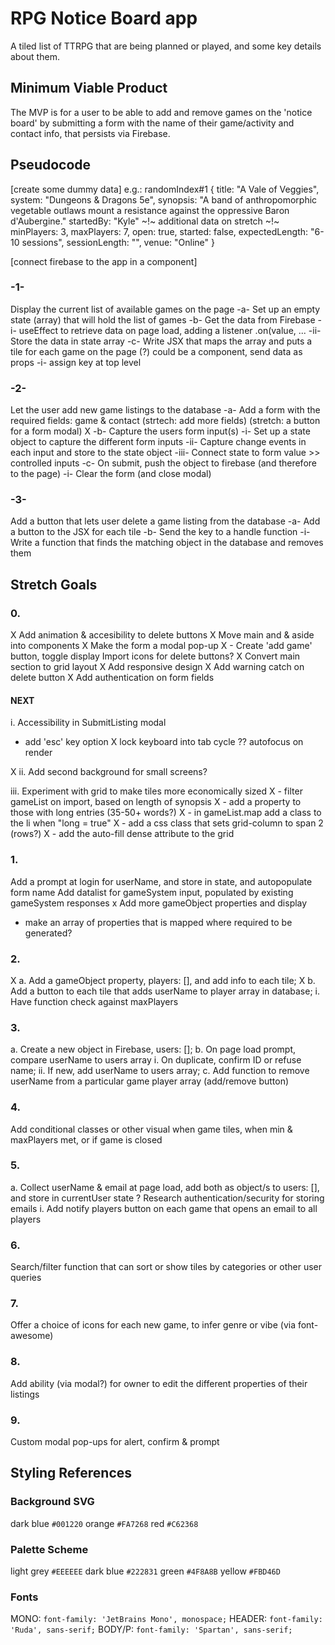 # RPG Notice Board app
A tiled list of TTRPG that are being planned or played, and some key details about them.

## Minimum Viable Product
The MVP is for a user to be able to add and remove games on the 'notice board' by submitting a form with the name of their game/activity and contact info, that persists via Firebase.

## Pseudocode
[create some dummy data]
e.g.:
  randomIndex#1 {
    title: "A Vale of Veggies",
    system: "Dungeons & Dragons 5e",
    synopsis: "A band of anthropomorphic vegetable outlaws mount a resistance against the oppressive Baron d'Aubergine."
    startedBy: "Kyle"
  ~!~ additional data on stretch ~!~
    minPlayers: 3,
    maxPlayers: 7,
    open: true,
    started: false,
    expectedLength: "6-10 sessions",
    sessionLength: "",
    venue: "Online"
  }

[connect firebase to the app in a component]

### -1-
Display the current list of available games on the page
  -a-
  Set up an empty state (array) that will hold the list of games
  -b-
  Get the data from Firebase
    -i-
    useEffect to retrieve data on page load, adding a listener .on(value, ...
    -ii-
    Store the data in state array
  -c-
  Write JSX that maps the array and puts a tile for each game on the page
    (?) could be a component, send data as props
    -i- assign key at top level

### -2- 
Let the user add new game listings to the database
  -a-
  Add a form with the required fields:
    game & contact
    (strtech: add more fields)
    (stretch: a button for a form modal) X
  -b-
  Capture the users form input(s)
    -i-
    Set up a state object to capture the different form inputs
    -ii-
    Capture change events in each input and store to the state object
    -iii-
    Connect state to form value >> controlled inputs
  -c-
  On submit, push the object to firebase (and therefore to the page)
    -i-
    Clear the form (and close modal)

### -3-
Add a button that lets user delete a game listing from the database
  -a-
  Add a button to the JSX for each tile
  -b-
  Send the key to a handle function
    -i- Write a function that finds the matching object in the database and removes them

## Stretch Goals

### 0.
X Add animation & accesibility to delete buttons
X Move main and & aside into components
X Make the form a modal pop-up
X - Create 'add game' button, toggle display
Import icons for delete buttons?
X Convert main section to grid layout
X Add responsive design
X Add warning catch on delete button
X Add authentication on form fields

#### NEXT
i. Accessibility in SubmitListing modal
  - add 'esc' key option
  X lock keyboard into tab cycle ?? autofocus on render
  
X ii. Add second background for small screens?

iii. Experiment with grid to make tiles more economically sized
X  - filter gameList on import, based on length of synopsis
X  - add a property to those with long entries (35-50+ words?)
X  - in gameList.map add a class to the li when "long = true"
X  - add a css class that sets grid-column to span 2 (rows?)
X  - add the auto-fill dense attribute to the grid

### 1.
Add a prompt at login for userName, and store in state, and autopopulate form name
Add datalist for gameSystem input, populated by existing gameSystem responses
x Add more gameObject properties and display
  - make an array of properties that is mapped where required to be generated?

### 2.
X a.  Add a gameObject property, players: [], and add info to each tile;
X b.  Add a button to each tile that adds userName to player array in database;
    i. Have function check against maxPlayers

### 3.
a. Create a new object in Firebase, users: [];
b. On page load prompt, compare userName to users array
  i. On duplicate, confirm ID or refuse name;
  ii. If new, add userName to users array;
c. Add function to remove userName from a particular game player array (add/remove button)

### 4.
Add conditional classes or other visual when game tiles, when min & maxPlayers met, or if game is closed

### 5.
a. Collect userName & email at page load, add both as object/s to users: [], and store in currentUser state
  ? Research authentication/security for storing emails
  i. Add notify players button on each game that opens an email to all players

### 6.
Search/filter function that can sort or show tiles by categories or other user queries

### 7.
Offer a choice of icons for each new game, to infer genre or vibe (via font-awesome)

### 8.
Add ability (via modal?) for owner to edit the different properties of their listings

### 9.
Custom modal pop-ups for alert, confirm & prompt

## Styling References

### Background SVG
dark blue `#001220`
orange `#FA7268`
red `#C62368`

### Palette Scheme
light grey `#EEEEEE`
dark blue `#222831`
green `#4F8A8B`
yellow `#FBD46D`

### Fonts
MONO: `font-family: 'JetBrains Mono', monospace;`
HEADER: `font-family: 'Ruda', sans-serif;`
BODY/P: `font-family: 'Spartan', sans-serif;`

